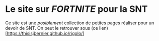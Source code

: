 # Le site sur *FORTNITE* pour la SNT

Ce site est une *posiblement* collection de petites pages réaliser pour un devoir de SNT.
On peut le retrouver sous (ce lien)[https://thisisjbernier.github.io/rigolo/]
